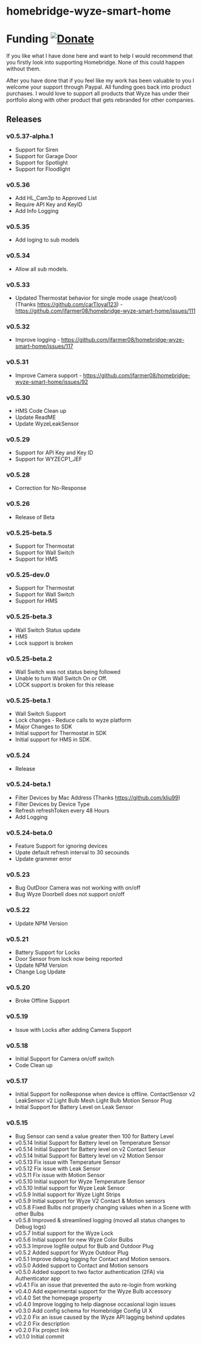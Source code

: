 # homebridge-wyze-smart-home
# Funding   [![Donate](https://img.shields.io/badge/Donate-PayPal-blue.svg?style=flat-square&maxAge=2592000)](https://www.paypal.com/paypalme/AllenFarmer)
If you like what I have done here and want to help I would recommend that you firstly look into supporting Homebridge. None of this could happen without them.

After you have done that if you feel like my work has been valuable to you I welcome your support through Paypal. All funding goes back into product purchases. I would love to support all products that Wyze has under their portfolio along with other product that gets rebranded for other companies.

## Releases

### v0.5.37-alpha.1
- Support for Siren
- Support for Garage Door
- Support for Spotlight
- Support for Floodlight

### v0.5.36
- Add HL_Cam3p to Approved List
- Require API Key and KeyID
- Add Info Logging

### v0.5.35
- Add loging to sub models

### v0.5.34
- Allow all sub models.

### v0.5.33
- Updated Thermostat behavior for single mode usage (heat/cool) (Thanks https://github.com/carTloyal123) - https://github.com/jfarmer08/homebridge-wyze-smart-home/issues/111

### v0.5.32
- Improve logging - https://github.com/jfarmer08/homebridge-wyze-smart-home/issues/117

### v0.5.31
- Improve Camera support - https://github.com/jfarmer08/homebridge-wyze-smart-home/issues/92

### v0.5.30
- HMS Code Clean up
- Update ReadME
- Update WyzeLeakSensor

### v0.5.29
- Support for API Key and Key ID
- Support for WYZECP1_JEF

### v0.5.28
- Correction for No-Response

### v0.5.26
- Release of Beta

### v0.5.25-beta.5
- Support for Thermostat
- Support for Wall Switch
- Support for HMS

### v0.5.25-dev.0
- Support for Thermostat
- Support for Wall Switch
- Support for HMS
### v0.5.25-beta.3
- Wall Switch Status update
- HMS
- Lock support is broken
### v0.5.25-beta.2
- Wall Switch was not status being followed
- Unable to turn Wall Switch On or Off.
- LOCK support is broken for this release
### v0.5.25-beta.1
- Wall Switch Support
- Lock changes - Reduce calls to wyze platform 
- Major Changes to SDK
- Initial support for Thermostat in SDK
- Initial support for HMS in SDK.

### v0.5.24
- Release

### v0.5.24-beta.1
- Filter Devices by Mac Address (Thanks https://github.com/kliu99)
- Filter Devices by Device Type
- Refresh refreshToken every 48 Hours
- Add Logging

### v0.5.24-beta.0
- Feature Support for ignoring devices
- Upate default refresh interval to 30 secounds
- Update grammer error

### v0.5.23
- Bug OutDoor Camera was not working with on/off
- Bug Wyze Doorbell does not support on/off

### v0.5.22
- Update NPM Version

### v0.5.21
- Battery Support for Locks
- Door Sensor from lock now being reported
- Update NPM Version
- Change Log Update

### v0.5.20
- Broke Offline Support

### v0.5.19
- Issue with Locks after adding Camera Support

### v0.5.18
- Initial Support for Camera on/off switch
- Code Clean up

### v0.5.17
- Initial Support for noResponse when device is offline. 
    ContactSensor v2
    LeakSensor v2
    Light Bulb
    Mesh Light Bulb
    Motion Sensor
    Plug
- Initial Support for Battery Level on Leak Sensor

### v0.5.15
- Bug Sensor can send a value greater then 100 for Battery Level
- v0.5.14 Initial Support for Battery level on Temperature Sensor
- v0.5.14 Initial Support for Battery level on v2 Contact Sensor
- v0.5.14 Initial Support for Battery level on v2 Motion Sensor
- v0.5.13 Fix issue with Temperature Sensor
- v0.5.12 Fix issue with Leak Sensor
- v0.5.11 Fix issue with Motion Sensor
- v0.5.10 Initial support for Wyze Temperature Sensor
- v0.5.10 Initial support for Wyze Leak Sensor
- v0.5.9 Initial support for Wyze Light Strips
- v0.5.9 Initial support for Wyze V2 Contact & Motion sensors
- v0.5.8 Fixed Bulbs not properly changing values when in a Scene with other Bulbs
- v0.5.8 Improved & streamlined logging (moved all status changes to Debug logs)
- v0.5.7 Initial support for the Wyze Lock
- v0.5.6 Initial support for new Wyze Color Bulbs
- v0.5.3 Improve logfile output for Bulb and Outdoor Plug
- v0.5.2 Added support for Wyze Outdoor Plug
- v0.5.1 Improve debug logging for Contact and Motion sensors.
- v0.5.0 Added support to Contact and Motion sensors
- v0.5.0 Added support to two factor authentication (2FA) via Authenticator app
- v0.4.1 Fix an issue that prevented the auto re-login from working
- v0.4.0 Add experimental support for the Wyze Bulb accessory
- v0.4.0 Set the homepage property
- v0.4.0 Improve logging to help diagnose occasional login issues
- v0.3.0 Add config schema for Homebridge Config UI X
- v0.2.0 Fix an issue caused by the Wyze API lagging behind updates
- v0.2.0 Fix description
- v0.2.0 Fix project link
- v0.1.0 Initial commit
